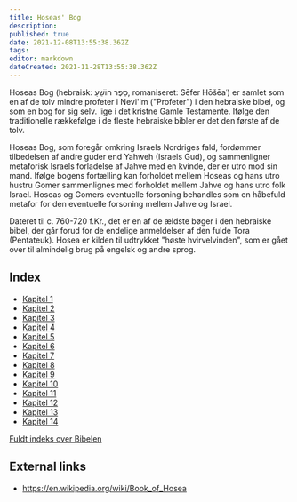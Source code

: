 ```yaml
---
title: Hoseas' Bog
description: 
published: true
date: 2021-12-08T13:55:38.362Z
tags: 
editor: markdown
dateCreated: 2021-11-28T13:55:38.362Z
---
```


Hoseas Bog (hebraisk: סֵפֶר הוֹשֵׁעַ, romaniseret: Sēfer Hōšēaʿ) er samlet som en af ​​de tolv mindre profeter i Nevi'im ("Profeter") i den hebraiske bibel, og som en bog for sig selv. lige i det kristne Gamle Testamente. Ifølge den traditionelle rækkefølge i de fleste hebraiske bibler er det den første af de tolv.

Hoseas Bog, som foregår omkring Israels Nordriges fald, fordømmer tilbedelsen af ​​andre guder end Yahweh (Israels Gud), og sammenligner metaforisk Israels forladelse af Jahve med en kvinde, der er utro mod sin mand. Ifølge bogens fortælling kan forholdet mellem Hoseas og hans utro hustru Gomer sammenlignes med forholdet mellem Jahve og hans utro folk Israel. Hoseas og Gomers eventuelle forsoning behandles som en håbefuld metafor for den eventuelle forsoning mellem Jahve og Israel. 

Dateret til c. 760-720 f.Kr., det er en af ​​de ældste bøger i den hebraiske bibel, der går forud for de endelige anmeldelser af den fulde Tora (Pentateuk). Hosea er kilden til udtrykket "høste hvirvelvinden", som er gået over til almindelig brug på engelsk og andre sprog.

## Index

- [Kapitel 1](/da/Bible/Hosea/1)
- [Kapitel 2](/da/Bible/Hosea/2)
- [Kapitel 3](/da/Bible/Hosea/3)
- [Kapitel 4](/da/Bible/Hosea/4)
- [Kapitel 5](/da/Bible/Hosea/5)
- [Kapitel 6](/da/Bible/Hosea/6)
- [Kapitel 7](/da/Bible/Hosea/7)
- [Kapitel 8](/da/Bible/Hosea/8)
- [Kapitel 9](/da/Bible/Hosea/9)
- [Kapitel 10](/da/Bible/Hosea/10)
- [Kapitel 11](/da/Bible/Hosea/11)
- [Kapitel 12](/da/Bible/Hosea/12)
- [Kapitel 13](/da/Bible/Hosea/13)
- [Kapitel 14](/da/Bible/Hosea/14)


[Fuldt indeks over Bibelen](/da/index/bible)


## External links

- https://en.wikipedia.org/wiki/Book_of_Hosea